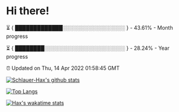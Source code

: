 # Hi there!

⏳ { █████████████░░░░░░░░░░░░░░░░░ } - 43.61% - Month progress

⏳ { ████████░░░░░░░░░░░░░░░░░░░░░░ } - 28.24% - Year progress

⏰ Updated on Thu, 14 Apr 2022 01:58:45 GMT


[![Schlauer-Hax's github stats](https://github-readme-stats.vercel.app/api?username=Schlauer-Hax&show_icons=true&theme=dark&count_private=true)](https://github.com/Schlauer-Hax)


[![Top Langs](https://github-readme-stats.vercel.app/api/top-langs/?username=Schlauer-Hax&layout=compact&theme=dark)](https://github.com/Schlauer-Hax?tab=repositories)


[![Hax's wakatime stats](https://github-readme-stats.vercel.app/api/wakatime?username=Hax&theme=dark)](https://wakatime.com/@Hax)

